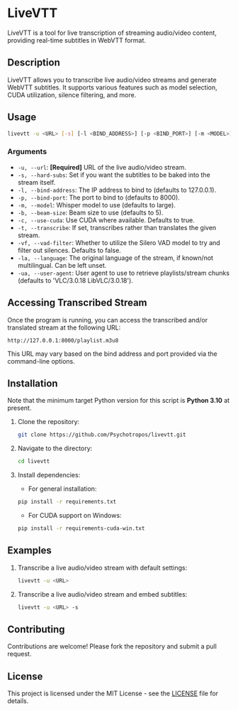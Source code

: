 # LiveVTT

LiveVTT is a tool for live transcription of streaming audio/video content, providing real-time subtitles in WebVTT format.

## Description

LiveVTT allows you to transcribe live audio/video streams and generate WebVTT subtitles. It supports various features such as model selection, CUDA utilization, silence filtering, and more.

## Usage

```bash
livevtt -u <URL> [-s] [-l <BIND_ADDRESS>] [-p <BIND_PORT>] [-m <MODEL>] [-b <BEAM_SIZE>] [-c <USE_CUDA>] [-t <TRANSLATE>] [-vf <VAD_FILTER>] [-la <LANGUAGE>] [-ua <USER_AGENT>]
```

### Arguments

- `-u, --url`: **[Required]** URL of the live audio/video stream.
- `-s, --hard-subs`: Set if you want the subtitles to be baked into the stream itself.
- `-l, --bind-address`: The IP address to bind to (defaults to 127.0.0.1).
- `-p, --bind-port`: The port to bind to (defaults to 8000).
- `-m, --model`: Whisper model to use (defaults to large).
- `-b, --beam-size`: Beam size to use (defaults to 5).
- `-c, --use-cuda`: Use CUDA where available. Defaults to true.
- `-t, --transcribe`: If set, transcribes rather than translates the given stream.
- `-vf, --vad-filter`: Whether to utilize the Silero VAD model to try and filter out silences. Defaults to false.
- `-la, --language`: The original language of the stream, if known/not multilingual. Can be left unset.
- `-ua, --user-agent`: User agent to use to retrieve playlists/stream chunks (defaults to 'VLC/3.0.18 LibVLC/3.0.18').

## Accessing Transcribed Stream

Once the program is running, you can access the transcribed and/or translated stream at the following URL:

```
http://127.0.0.1:8000/playlist.m3u8
```

This URL may vary based on the bind address and port provided via the command-line options.

## Installation

Note that the minimum target Python version for this script is **Python 3.10** at present.

1. Clone the repository:

   ```bash
   git clone https://github.com/Psychotropos/livevtt.git
   ```

2. Navigate to the directory:

   ```bash
   cd livevtt
   ```

3. Install dependencies:

   - For general installation:

   ```bash
   pip install -r requirements.txt
   ```

   - For CUDA support on Windows:

   ```bash
   pip install -r requirements-cuda-win.txt
   ```

## Examples

1. Transcribe a live audio/video stream with default settings:

   ```bash
   livevtt -u <URL>
   ```

2. Transcribe a live audio/video stream and embed subtitles:

   ```bash
   livevtt -u <URL> -s
   ```

## Contributing

Contributions are welcome! Please fork the repository and submit a pull request.

## License

This project is licensed under the MIT License - see the [LICENSE](LICENSE) file for details.
